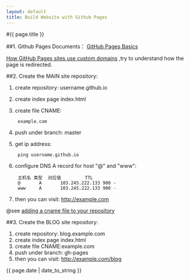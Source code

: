 ```yaml
---
layout: default
title: Build Website with Github Pages
---
```

#{{ page.title }}

##1. Github Pages Documents：
[GitHub Pages Basics](https://help.github.com/categories/github-pages-basics/)

[How GitHub Pages sites use custom domains](https://help.github.com/articles/about-custom-domains-for-github-pages-sites/)
,try to understand how the page is redirected.
		
##2. Create the MAIN site repository:
1. create repository: username.github.io
2. create index page index.html
3. create file CNAME:

		example.com
4. push under branch: master
5. get ip address:

		ping username.github.io
6. configure DNS A record for host "@" and "www":

		主机名	类型	对应值			TTL
		@		A		103.245.222.133	900	-	
		www		A		103.245.222.133	900	-

7. then you can visit: http://example.com

@see [adding a cname file to your repository](https://help.github.com/articles/adding-a-cname-file-to-your-repository/)

##3. Create the BLOG site repository:
1. create repository: blog.example.com
2. create index page index.html
3. create file CNAME:example.com
4. push under branch: gh-pages
5. then you can visit: http://example.com/blog

{{ page.date | date_to_string }}

